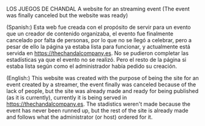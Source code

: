 LOS JUEGOS DE CHANDAL
A website for an streaming event (The event was finally canceled but the website was ready)

(Spanish:)
Esta web fue creada con el propósito de servir para un evento que un creador de contenido organizaba, el evento fue finalmente cancelado por falta de personas, por lo que no se llegó a celebrar, pero a pesar de ello la página ya estaba lista para funcionar, y actualmente está servida en https://thechandalcompany.es. No se pudieron completar las estadísticas ya que el evento no se realizó. Pero el resto de la página si estaba lista según como el administrador había pedido su creación.

(English:)
This website was created with the purpose of being the site for an event created by a streamer, the event finally was canceled because of the lack of people, but the site was already made and ready for being published (as it is currently), currently it is being served in https://thechandalcompany.es. The stadistics weren't made because the event has never been runned up, but the rest of the site is already made and follows what the administrator (or host) ordered for it.

